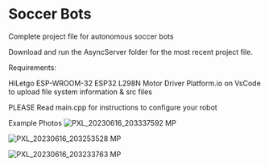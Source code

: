 # Soccer Bots
 Complete project file for autonomous soccer bots

Download and run the AsyncServer folder for the most recent project file.

Requirements:

HiLetgo ESP-WROOM-32 ESP32
L298N Motor Driver
Platform.io on VsCode to upload file system information & src files

PLEASE Read main.cpp for instructions to configure your robot

Example Photos
![PXL_20230616_203337592 MP](https://github.com/Andrewyx/Soccer-Bots/assets/72371419/586abee7-04b6-4707-ab48-1429a8a97d2b)

![PXL_20230616_203253528 MP](https://github.com/Andrewyx/Soccer-Bots/assets/72371419/18e91bba-7743-4c31-be4e-e0dc86ef0f23)

![PXL_20230616_203233763 MP](https://github.com/Andrewyx/Soccer-Bots/assets/72371419/93b06661-aa5d-4c4d-8998-dd2d3a06114b)
